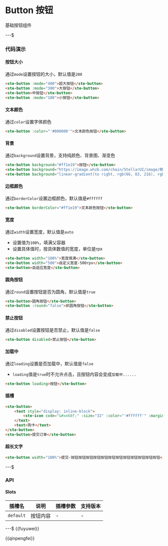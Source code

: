 # Button 按钮

基础按钮组件

---$

### 代码演示

#### 按钮大小

通过`mode`设置按钮的大小，默认值是`200`

```html
<ste-button :mode="400">超大按钮</ste-button>
<ste-button :mode="300">大按钮</ste-button>
<ste-button>中按钮</ste-button>
<ste-button :mode="100">小按钮</ste-button>
```

#### 文本颜色

通过`color`设置字体颜色

```html
<ste-button :color="'#000000'">文本颜色按钮</ste-button>
```

#### 背景

通过`background`设置背景，支持纯颜色、背景图、渐变色

```html
<ste-button background="#ff1e19">按钮</ste-button>
<ste-button background="https://image.whzb.com/chain/StellarUI/image/精选会员瓷片.png">背景图</ste-button>
<ste-button background="linear-gradient(to right, rgb(66, 83, 216), rgb(213, 51, 186))">渐变色</ste-button>
```

#### 边框颜色

通过`borderColor`设置边框颜色，默认值是`#ffffff`

```html
<ste-button borderColor="#ff1e19">文本颜色按钮</ste-button>
```

#### 宽度

通过`width`设置宽度，默认值是`auto`

-   设置值为`100%`，填满父容器
-   设置具体值时，按具体数值的宽度，单位是rpx

```html
<ste-button width="100%">宽度填满</ste-button>
<ste-button width="500">自定义宽度-500rpx</ste-button>
<ste-button>自适应宽度</ste-button>
```

#### 圆角按钮

通过`round`设置按钮是否为圆角，默认值是`true`

```html
<ste-button>圆角按钮</ste-button>
<ste-button :round="false">非圆角按钮</ste-button>
```

#### 禁止按钮

通过`disabled`设置按钮是否禁止，默认值是`false`

```html
<ste-button disabled>禁止按钮</ste-button>
```

#### 加载中

通过`loading`设置是否加载中，默认值是`false`

-   `loading`值是`true`时不允许点击，且按钮内容会变成`加载中......`

```html
<ste-button loading>按钮</ste-button>
```

#### 插槽

```html
<ste-button>
    <text style="display: inline-block">
        <ste-icon code="&#xe68f;" :size="32" :color="'#ffffff'" :marginRight="8"></ste-icon>
    </text>
    <text>购卡</text>
</ste-button>
<ste-button>提交订单</ste-button>
```

#### 超长文字

```html
<ste-button width="100%">提交-按钮按钮按钮按钮按钮按钮按钮按钮按钮按钮按钮按钮</ste-button>
```

---$

### API

<!-- props -->

#### Slots

| 插槽名    | 说明     | 插槽参数 | 支持版本 |
| --------- | -------- | -------- | -------- |
| `default` | 按钮内容 | -        | -        |

---$
{{fuyuwei}}

{{qinpengfei}}
